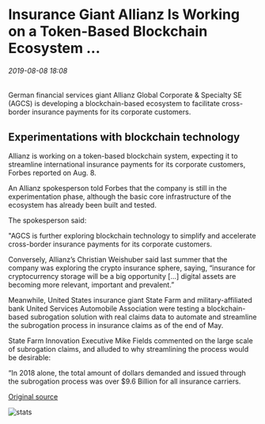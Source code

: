 # Insurance Giant Allianz Is Working on a Token-Based Blockchain Ecosystem ...

###### 2019-08-08 18:08

German financial services giant Allianz Global Corporate & Specialty SE (AGCS) is developing a blockchain-based ecosystem to facilitate cross-border insurance payments for its corporate customers.

## Experimentations with blockchain technology

Allianz is working on a token-based blockchain system, expecting it to streamline international insurance payments for its corporate customers, Forbes reported on Aug. 8.

An Allianz spokesperson told Forbes that the company is still in the experimentation phase, although the basic core infrastructure of the ecosystem has already been built and tested.

The spokesperson said:

"AGCS is further exploring blockchain technology to simplify and accelerate cross-border insurance payments for its corporate customers.

Conversely, Allianz’s Christian Weishuber said last summer that the company was exploring the crypto insurance sphere, saying, “insurance for cryptocurrency storage will be a big opportunity \[…\] digital assets are becoming more relevant, important and prevalent.”

Meanwhile, United States insurance giant State Farm and military-affiliated bank United Services Automobile Association were testing a blockchain-based subrogation solution with real claims data to automate and streamline the subrogation process in insurance claims as of the end of May.

State Farm Innovation Executive Mike Fields commented on the large scale of subrogation claims, and alluded to why streamlining the process would be desirable:

“In 2018 alone, the total amount of dollars demanded and issued through the subrogation process was over $9.6 Billion for all insurance carriers.

[Original source](https://cointelegraph.com/news/insurance-giant-allianz-is-working-on-a-token-based-blockchain-ecosystem)

![stats](https://c.statcounter.com/11760860/0/a89fa40b/1/ "stats")